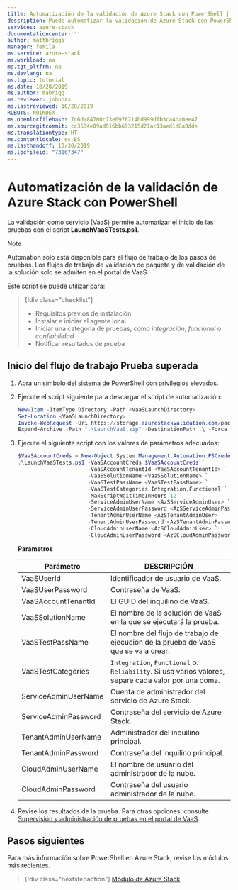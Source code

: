 ```yaml
---
title: Automatización de la validación de Azure Stack con PowerShell | Microsoft Docs
description: Puede automatizar la validación de Azure Stack con PowerShell.
services: azure-stack
documentationcenter: ''
author: mattbriggs
manager: femila
ms.service: azure-stack
ms.workload: na
ms.tgt_pltfrm: na
ms.devlang: na
ms.topic: tutorial
ms.date: 10/28/2019
ms.author: mabrigg
ms.reviewer: johnhas
ms.lastreviewed: 10/28/2019
ROBOTS: NOINDEX
ms.openlocfilehash: 7c6da84700c73e0976214bd999dfb3ca4ba0ee47
ms.sourcegitcommit: cc3534e09ad916bb693215d21ac13aed1d8a0dde
ms.translationtype: HT
ms.contentlocale: es-ES
ms.lasthandoff: 10/30/2019
ms.locfileid: "73167347"
---
```

# <a name="automate-azure-stack-validation-with-powershell"></a>Automatización de la validación de Azure Stack con PowerShell

La validación como servicio (VaaS) permite automatizar el inicio de las pruebas con el script **LaunchVaaSTests.ps1**.

> [!NOTE]  
> Automation solo está disponible para el flujo de trabajo de los pasos de pruebas. Los flujos de trabajo de validación de paquete y de validación de la solución solo se admiten en el portal de VaaS.

Este script se puede utilizar para:

> [!div class="checklist"]
> * Requisitos previos de instalación
> * Instalar e iniciar el agente local
> * Iniciar una categoría de pruebas, como *integración*, *funcional* o *confiabilidad*
> * Notificar resultados de prueba

## <a name="launch-the-test-pass-workflow"></a>Inicio del flujo de trabajo Prueba superada

1. Abra un símbolo del sistema de PowerShell con privilegios elevados.

2. Ejecute el script siguiente para descargar el script de automatización:

    ```powershell
    New-Item -ItemType Directory -Path <VaaSLaunchDirectory>
    Set-Location <VaaSLaunchDirectory>
    Invoke-WebRequest -Uri https://storage.azurestackvalidation.com/packages/Microsoft.VaaS.Scripts.latest.nupkg -OutFile "LaunchVaaS.zip"
    Expand-Archive -Path ".\LaunchVaaS.zip" -DestinationPath .\ -Force
    ```

3. Ejecute el siguiente script con los valores de parámetros adecuados:

    ```powershell
    $VaaSAccountCreds = New-Object System.Management.Automation.PSCredential "<VaaSUserId>", (ConvertTo-SecureString "<VaaSUserPassword>" -AsPlainText -Force)
    .\LaunchVaaSTests.ps1 -VaaSAccountCreds $VaaSAccountCreds `
                          -VaaSAccountTenantId <VaaSAccountTenantId> `
                          -VaaSSolutionName <VaaSSolutionName> `
                          -VaaSTestPassName <VaaSTestPassName> `
                          -VaaSTestCategories Integration,Functional `
                          -MaxScriptWaitTimeInHours 12 `
                          -ServiceAdminUserName <AzSServiceAdminUser> `
                          -ServiceAdminUserPassword <AzSServiceAdminPassword> `
                          -TenantAdminUserName <AzSTenantAdminUser> `
                          -TenantAdminUserPassword <AzSTenantAdminPassword> `
                          -CloudAdminUserName <AzSCloudAdminUser> `
                          -CloudAdminUserPassword <AzSCloudAdminPassword>
    ```

    **Parámetros**

    | Parámetro | DESCRIPCIÓN |
    | --- | --- |
    | VaaSUserId | Identificador de usuario de VaaS. |
    | VaaSUserPassword | Contraseña de VaaS. |
    | VaaSAccountTenantId | El GUID del inquilino de VaaS. |
    | VaaSSolutionName | El nombre de la solución de VaaS en la que se ejecutará la prueba. |
    | VaaSTestPassName | El nombre del flujo de trabajo de ejecución de la prueba de VaaS que se va a crear. |
    | VaaSTestCategories | `Integration`, `Functional` o. `Reliability`. Si usa varios valores, separe cada valor por una coma.  |
    | ServiceAdminUserName | Cuenta de administrador del servicio de Azure Stack.  |
    | ServiceAdminPassword | Contraseña del servicio de Azure Stack.  |
    | TenantAdminUserName | Administrador del inquilino principal.  |
    | TenantAdminPassword | Contraseña del inquilino principal.  |
    | CloudAdminUserName | El nombre de usuario del administrador de la nube.  |
    | CloudAdminPassword | Contraseña del usuario administrador de la nube.  |

4. Revise los resultados de la prueba. Para otras opciones, consulte [Supervisión y administración de pruebas en el portal de VaaS](azure-stack-vaas-monitor-test.md).

## <a name="next-steps"></a>Pasos siguientes

Para más información sobre PowerShell en Azure Stack, revise los módulos más recientes.

> [!div class="nextstepaction"]
> [Módulo de Azure Stack](https://docs.microsoft.com/powershell/azure/azure-stack/overview?view=azurestackps-1.6.0)
